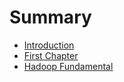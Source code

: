 # Summary

* [Introduction](README.md)
* [First Chapter](chapter1.md)
* [Hadoop Fundamental](hadoop_fundamental.md)

